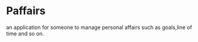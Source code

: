 Paffairs
========

an application for someone to manage personal affairs such as goals,line of time and so on.